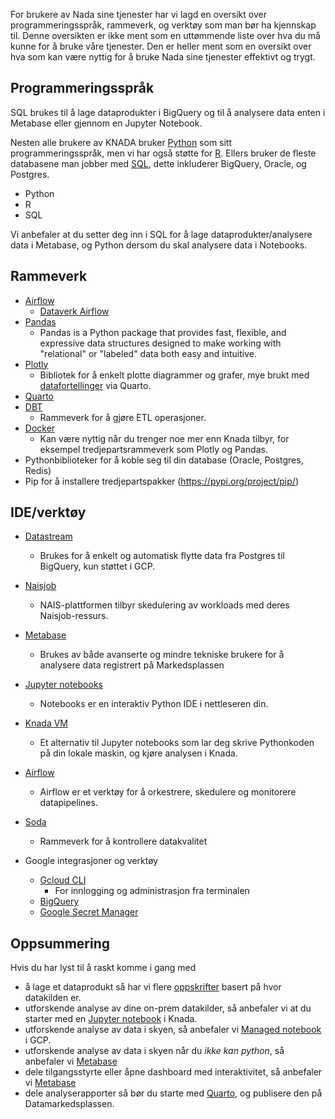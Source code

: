 For brukere av Nada sine tjenester har vi lagd en oversikt over programmeringsspråk, rammeverk, og verktøy som man bør ha kjennskap til.
Denne oversikten er ikke ment som en uttømmende liste over hva du må kunne for å bruke våre tjenester.
Den er heller ment som en oversikt over hva som kan være nyttig for å bruke Nada sine tjenester effektivt og trygt.

## Programmeringsspråk
SQL brukes til å lage dataprodukter i BigQuery og til å analysere data enten i Metabase eller gjennom en Jupyter Notebook.

Nesten alle brukere av KNADA bruker [Python](https://www.python.org/) som sitt programmeringsspråk, men vi har også støtte for [R](https://www.r-project.org/).
Ellers bruker de fleste databasene man jobber med [SQL](https://en.wikipedia.org/wiki/SQL), dette inkluderer BigQuery, Oracle, og Postgres.

- Python
- R
- SQL

Vi anbefaler at du setter deg inn i SQL for å lage dataprodukter/analysere data i Metabase, og Python dersom du skal analysere data i Notebooks.

## Rammeverk

- [Airflow](https://pypi.org/project/apache-airflow/)
    - [Dataverk Airflow](https://pypi.org/project/dataverk-airflow/)
- [Pandas](https://pypi.org/project/pandas/)
    - Pandas is a Python package that provides fast, flexible, and expressive data structures designed to make working with "relational" or "labeled" data both easy and intuitive.
- [Plotly](https://pypi.org/project/plotly/)
    - Bibliotek for å enkelt plotte diagrammer og grafer, mye brukt med [datafortellinger](/analyse/datafortellinger) via Quarto.
- [Quarto](/analyse/datafortellinger)
- [DBT](https://www.getdbt.com/)
    - Rammeverk for å gjøre ETL operasjoner.
- [Docker](https://friendly-disco-4bc2d71d.pages.github.io/teknisk/Docker.html)
    - Kan være nyttig når du trenger noe mer enn Knada tilbyr, for eksempel tredjepartsrammeverk som Plotly og Pandas.
- Pythonbiblioteker for å koble seg til din database (Oracle, Postgres, Redis)
- Pip for å installere tredjepartspakker (https://pypi.org/project/pip/)

## IDE/verktøy

- [Datastream](/dataprodukter/dele/dataoverføring/#datastream)
  - Brukes for å enkelt og automatisk flytte data fra Postgres til BigQuery, kun støttet i GCP.
- [Naisjob](/dataprodukter/dele/dataoverføring/#naisjob)
  - NAIS-plattformen tilbyr skedulering av workloads med deres Naisjob-ressurs.
- [Metabase](/analyse/metabase)
  - Brukes av både avanserte og mindre tekniske brukere for å analysere data registrert på Markedsplassen
- [Jupyter notebooks](/analyse/notebook/)
    - Notebooks er en interaktiv Python IDE i nettleseren din.
- [Knada VM](/analyse/knada-vm/)
    - Et alternativ til Jupyter notebooks som lar deg skrive Pythonkoden på din lokale maskin, og kjøre analysen i Knada.
- [Airflow](/analyse/airflow/knada-airflow)
    - Airflow er et verktøy for å orkestrere, skedulere og monitorere datapipelines.

- [Soda](/dataprodukter/kvalitetssikring/)
    - Rammeverk for å kontrollere datakvalitet
- Google integrasjoner og verktøy
    - [Gcloud CLI](https://cloud.google.com/sdk/docs)
        - For innlogging og administrasjon fra terminalen
    - [BigQuery](https://cloud.google.com/bigquery/docs)
    - [Google Secret Manager](https://cloud.google.com/secret-manager/docs)

## Oppsummering

Hvis du har lyst til å raskt komme i gang med

- å lage et dataprodukt så har vi flere [oppskrifter](/dataprodukter/) basert på hvor datakilden er.
- utforskende analyse av dine on-prem datakilder, så anbefaler vi at du starter med en [Jupyter notebook](/analyse/notebook/knada-notebook) i Knada.
- utforskende analyse av data i skyen, så anbefaler vi [Managed notebook](/analyse/notebook/managed-notebook) i GCP.
- utforskende analyse av data i skyen når du *ikke kan python*, så anbefaler vi [Metabase]((analyse/metabase))
- dele tilgangsstyrte eller åpne dashboard med interaktivitet, så anbefaler vi [Metabase]((analyse/metabase))
- dele analyserapporter så bør du starte med [Quarto](/analyse/datafortellinger/), og publisere den på Datamarkedsplassen.